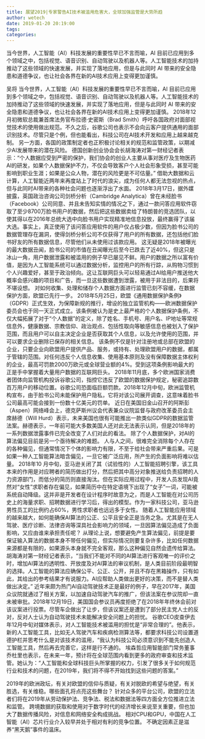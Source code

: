 ```yaml
---
title: 展望2019|专家警告AI技术被滥用危害大，全球加强监管是大势所趋
author: wetech
date: 2019-01-20 20:19:00
tags: 
categories: 
---
```

当今世界，人工智能（AI）科技发展的重要性早已不言而喻，AI 目前已应用到多个领域之中，包括视觉、语音识别、自动驾驶以及机器人等。人工智能技术的加持推动了这些领域的快速发展，并实现了落地应用，但是与此同时 AI 带来的安全隐患和道德争议，也让社会各界在新的AI技术应用上变得更加谨慎。
<!-- more -->
吴将
当今世界，人工智能（AI）科技发展的重要性早已不言而喻，AI 目前已应用到多个领域之中，包括视觉、语音识别、自动驾驶以及机器人等。人工智能技术的加持推动了这些领域的快速发展，并实现了落地应用，但是与此同时 AI 带来的安全隐患和道德争议，也让社会各界在新的AI技术应用上变得更加谨慎。
2018年12 月初微软总裁兼首席法务官布拉德·史密斯（Brad Smith）呼吁各国政府对面部视觉技术的使用做出规范。不久之后，谷歌公司也表示不会向云客户提供通用的面部识别技术。尽管只是个例，但也能看出，科技公司在AI技术开发和应用上越来越克制。
另一方面，各国的政策制定者也正积极讨论相关的规范和监管政策，以期减少AI发展带来的潜在风险。
德国创新创业协会会长胡海涛对第一财经记者表示：“个人数据应受到严密的保护，我们协会的创业人主要从事对医疗及生物医药AI的研发，如果个人数据保护不力，不仅会导致客户个人社会形象受损，甚至可能影响到职业生涯；如果是公众人物，潜在的风险更是不可估量。”
借助大数据和云计算，人工智能近两年来再度站上了时代的浪尖，成为任何人都无法忽视的热点，但与此同时AI带来的各种社会问题也逐渐浮出了水面。
2018年3月17日，据外媒披露，英国政治咨询公司剑桥分析（Cambridge Analytica）曾在未经脸书（Facebook）公司同意、并且未告知实情的情况之下，通过一款问答应用软件窃取了至少8700万脸书用户的数据，然后把这些数据卖给了特朗普的竞选团队，以使其得以在2016年总统大选中向脸书用户实现精准地信息投放，最终赢得了该届大选。事实上，真正使用了该问答应用软件的用户仅占极少数，但因为脸书公司的数据管理存在漏洞，使得剑桥分析公司不仅获得了用户的所有数据，还包括他们脸书好友的所有数据信息，尽管他们从未使用过该款应用。
这无疑是2018年被曝光的最大数据丑闻，脸书公司的市值在丑闻曝光后至今已跌去了近40%，但这只是冰山一角，用户数据泄露和被滥用的例子早已屡见不鲜。用户的数据之所以富有价值，是因为人工智能系统可以通过数据分析，监控用户的所有行踪，从购物习惯到个人兴趣爱好，甚至于政治倾向。这让互联网巨头可以轻易通过AI给用户推送他大概率会感兴趣的项目和广告，而一旦这些数据遭到泄露，被用于非法目的，后果将不堪设想。
对如何收集、处理和储存个人数据方面进行监管已刻不容缓，在数据保护方面，欧盟已先行一步。
2018年5月25日，欧盟《通用数据保护条例》（GDPR）正式生效，为保障新规的推行，增设的独立监管机构——欧洲数据保护委员会也于同一天正式成立。该条例被认为是史上最严格的个人数据保护条例，不仅大幅拓展了对于“个人数据”的定义，除了姓名、手机号、用户名、IP地址等常规信息外，健康数据、宗教信仰、政治观点、包括性取向等敏感信息也被划入了保护范围，而且用户可以自主决定企业是否获取其个人信息，以及允许使用的范围，并可以要求企业删除已保存的相关信息。
该条例不仅是针对注册地或总部在欧盟的企业，只要企业向欧盟用户提供产品、服务，或持有、处理欧盟用户的数据，都属于管辖的范围。对任何违反个人信息收集、使用基本原则及没有保障数据主体权利的企业，最高可罚款2000万欧元或全球营业额的4%。受到这项条例影响最大的正是手中掌握着大量用户数据的互联网巨头。
2018年11月底，多个欧洲国家消费者团体向监管机构投诉谷歌公司，指控它违反了欧盟的数据保护规定，秘密追踪数百万用户的移动位置。谷歌公司恐面临巨额罚款。2018年12月中旬，欧洲监管机构宣布，由于脸书公司未能保护用户隐私，它将对该公司展开调查，这意味着脸书公司最高可能会接到一份数十亿美元的罚单。
近日在美国旧金山召开的阿斯彭（Aspen）网络峰会上，德克萨斯州议会代表兼众议院监督与政府改革委员会主席赫德（Will Hurd）表示，未来美国也很有可能推出一款类似GDPR的数据监管法案。赫德表示，一年前可能大多数美国人还对此无法表示认同，但是2018年的一系列数据泄露事件已完全改变了人们对此的看法。
除了个人数据保护，对AI的算法偏见目前是另一个亟待解决的难题。
人与人之间，很难完全消除每个人存在的各种偏见，但通常情况下个体的影响力有限，不至于给社会带来严重后果。可是如果一种人工智能算法暗含偏见，一旦它被广泛应用，所产生的负面影响将难以估量。
2018年10 月中旬，亚马逊关闭了其（试验性的）人工智能招聘引擎，该工具本来的作用是对应聘者的简历做出打分，然后把其中高分对象推送给负责招聘的人力资源部门，而低分的简历则直接淘汰。但在实际应用过程中，开发人员发现AI竟然对“女性”求职者存在偏见，如果简历中在特定语境下出现了“女子”一词，可能被系统自动降级。这并非是开发者在设计程序时故意为之，而是人工智能在对公司历史上的海量求职、招聘数据进行学习后，得出的模型。作为一家科技公司，亚马逊男性员工的比例约占60%，男性求职者也远远多于女性。
随着人工智能应用领域的越来越大，如何能确保AI算法的公正、公平且安全正是当务之急。尤其是在无人驾驶、医疗诊断、法律咨询等深具社会影响力的领域，一旦因算法偏见造成了负面影响，又应由谁来承担责任呢？
从理论上说，想要避免产生算法偏见，前提是要保证输入算法的数据本身不带任何偏见，但实际情况则要复杂许多，比如任何数据来源都是有限的，如果源头本身就不完全客观，那么这种偏见自然会遗传给算法。
胡海涛对第一财经记者表示，“当我们不能对不同的AI算法进行客观唯一的评价之时，增加AI算法的透明性、开放度及对AI算法的审议机制，是人类目前阶段最明智的选择。人工智能的算法应确保公平、公正、公开，并且不存在黑箱操作，只有如此，其给出的参考结果才有说服力。AI应帮助人类做出更好的决策，而不是替人类做出决定。”
近年来颇为热门AI自动驾驶技术正是最好的例子，早在2017年，美国众议院就通过了相关方案，以加速自动驾驶汽车的推广，但该法案在参议院却一直未被审批。2018年12月19日，美国国会参议员再度拒绝了在2018年年终休会前对该议案进行投票。尽管车企做出了让步，但该议案还是遭到了部分民主党人士的反对，反对人士认为自动驾驶技术未能解决安全问题上的担忧。
谷歌CEO皮查伊去年12月中旬对媒体表示，对人工智能技术被滥用的担忧是“非常合理的”。他表示，新的人工智能工具，比如无人驾驶汽车和疾病检测算法等，都要求科技公司设置道德护栏并思考什么是对该技术的滥用，“我认为科技公司必须意识到不能先创造人工智能工具，然后再去完善它，这样是行不通的。
埃森哲应用智能部门常务董事乔杜里也表示，在未来一年，预计将在全球范围内看到更多的政府审查和技术监管。她认为：“人工智能和全球科技巨头所掌握的权力，引发了很多关于如何规范行业和技术的问题，在2019年，我们将不得不开始找到这些问题的答案。”
 
 
2019年的欧洲政坛，有关对欧盟的信仰与质疑，有关对脱欧的希望与绝望，有关胜选，有关维稳。哪些面孔将点亮这些舞台？
针对众多的平台公司，欧盟的立法者们将在2019年从劳动保护法、竞争法、税法和数据法等四方面全方位推进立法和监管。
跨境数据的获取和使用对于数字时代的经济增长来说至关重要，但也加大了数据传播风险，对信息和网络安全构成挑战。
相对CPU和GPU，中国在人工智能（AI）芯片行业介入较早并处于相对有利的竞争位置。
不确定因素正是滋养“黑天鹅”事件的温床。
